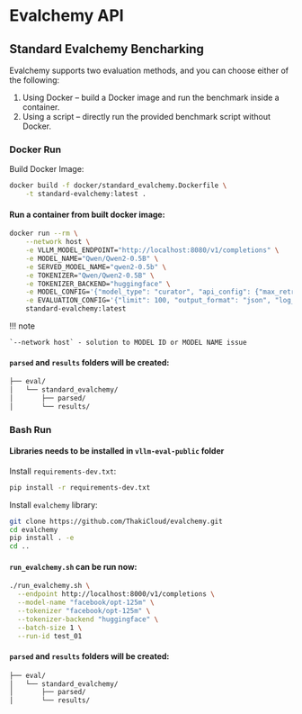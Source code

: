 # Evalchemy API

## Standard Evalchemy Bencharking

Evalchemy supports two evaluation methods, and you can choose either of the following:

1. Using Docker – build a Docker image and run the benchmark inside a container.
2. Using a script – directly run the provided benchmark script without Docker.

### Docker Run

Build Docker Image:

```bash
docker build -f docker/standard_evalchemy.Dockerfile \
    -t standard-evalchemy:latest .
```

#### Run a container from built docker image:

```bash
docker run --rm \
    --network host \
    -e VLLM_MODEL_ENDPOINT="http://localhost:8080/v1/completions" \
    -e MODEL_NAME="Qwen/Qwen2-0.5B" \
    -e SERVED_MODEL_NAME="qwen2-0.5b" \
    -e TOKENIZER="Qwen/Qwen2-0.5B" \
    -e TOKENIZER_BACKEND="huggingface" \
    -e MODEL_CONFIG='{"model_type": "curator", "api_config": {"max_retries": 3, "retry_delay": 5.0}}' \
    -e EVALUATION_CONFIG='{"limit": 100, "output_format": "json", "log_samples": true, "max_tokens": 2000}' \
    standard-evalchemy:latest
```

!!! note

    `--network host` - solution to MODEL ID or MODEL NAME issue

#### `parsed` and `results` folders will be created:

```bash
├── eval/
│   └── standard_evalchemy/
│       ├── parsed/
│       └── results/
```

### Bash Run

#### Libraries needs to be installed in `vllm-eval-public` folder

Install `requirements-dev.txt`:

```bash
pip install -r requirements-dev.txt
```

Install `evalchemy` library:

```bash
git clone https://github.com/ThakiCloud/evalchemy.git
cd evalchemy
pip install . -e
cd ..
```

#### `run_evalchemy.sh` can be run now:

```bash
./run_evalchemy.sh \
  --endpoint http://localhost:8000/v1/completions \
  --model-name "facebook/opt-125m" \
  --tokenizer "facebook/opt-125m" \
  --tokenizer-backend "huggingface" \
  --batch-size 1 \
  --run-id test_01
```

#### `parsed` and `results` folders will be created:

```bash
├── eval/
│   └── standard_evalchemy/
│       ├── parsed/
│       └── results/
```
